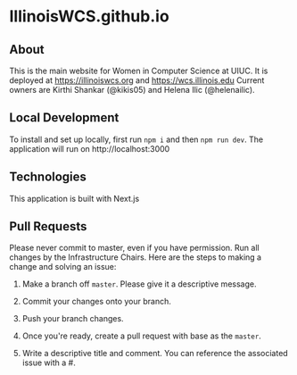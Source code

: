 # IllinoisWCS.github.io

## About

This is the main website for Women in Computer Science at UIUC. It is deployed at https://illinoiswcs.org and https://wcs.illinois.edu
Current owners are Kirthi Shankar (@kikis05) and Helena Ilic (@helenailic).

## Local Development

To install and set up locally, first run `npm i` and then `npm run dev`. The application will run on http://localhost:3000

## Technologies

This application is built with Next.js

## Pull Requests

Please never commit to master, even if you have permission.
Run all changes by the Infrastructure Chairs. Here are the steps to making a change and solving an issue:

1. Make a branch off `master`. Please give it a descriptive message.

2. Commit your changes onto your branch.

3. Push your branch changes.

4. Once you're ready, create a pull request with base as the `master`.

5. Write a descriptive title and comment. You can reference the associated issue with a #.
